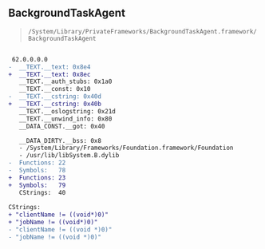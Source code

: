 ## BackgroundTaskAgent

> `/System/Library/PrivateFrameworks/BackgroundTaskAgent.framework/BackgroundTaskAgent`

```diff

 62.0.0.0.0
-  __TEXT.__text: 0x8e4
+  __TEXT.__text: 0x8ec
   __TEXT.__auth_stubs: 0x1a0
   __TEXT.__const: 0x10
-  __TEXT.__cstring: 0x40d
+  __TEXT.__cstring: 0x40b
   __TEXT.__oslogstring: 0x21d
   __TEXT.__unwind_info: 0x80
   __DATA_CONST.__got: 0x40

   __DATA_DIRTY.__bss: 0x8
   - /System/Library/Frameworks/Foundation.framework/Foundation
   - /usr/lib/libSystem.B.dylib
-  Functions: 22
-  Symbols:   78
+  Functions: 23
+  Symbols:   79
   CStrings:  40
 
CStrings:
+ "clientName != ((void*)0)"
+ "jobName != ((void*)0)"
- "clientName != ((void *)0)"
- "jobName != ((void *)0)"

```
